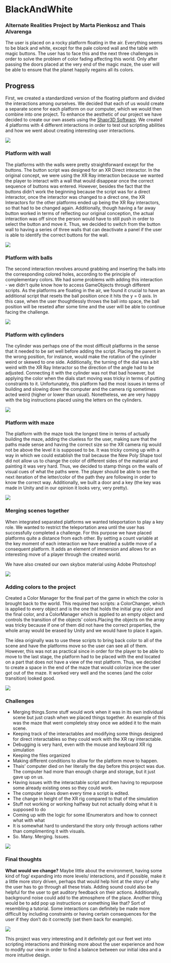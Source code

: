 # BlackAndWhite
### Alternate Realities Project by Marta Pienkosz and Thais Alvarenga

The user is placed on a rocky platform floating in the air. Everything seems to be black and white, except for the pale colored wall and the table with magic buttons. The user has to face this and the next three challenges in order to solve the problem of color fading affecting this world. Only after passing the doors placed at the very end of the magic maze, the user will  be able to ensure that the planet happily regains all its colors.


## Progress

First, we created a standardized version of the floating platform and divided the interactions among ourselves. We decided that each of us would create a separate scene for each platform on our computer, which we would then combine into one project. To enhance the aesthetic of our project we have decided to create our own assets using the [Shapr3D Software](https://www.shapr3d.com/). We created 4 platforms with 4 different interactions in order to test out scripting abilities and how we went about creating interesting user interactions.

![](images/p8.png)


### Platform with wall
The platforms with the walls were pretty straightforward except for the buttons. The button script was designed for an XR Direct interactor. In the original concept, we were using the XR Ray interaction because we wanted the player to interact with a wall that would disappear once the correct sequence of buttons was entered. However, besides the fact that the buttons didn’t work the beginning because the script was for a direct interactor, once the interactor was changed to a direct one, the XR Interactors for the other platforms ended up being the XR Ray interactors, so that had to be changed again. Additionally, though having a far away button worked in terms of reflecting our original conception, the actual interaction was off since the person would have to still push in order to select the button and move it. Thus, we decided to switch from the button wall to having a series of three walls that can deactivate a panel if the user is able to identify the correct buttons for the wall. 

![](images/p1.png)


### Platform with balls
The second interaction revolves around grabbing and inserting the balls into the corresponding colored holes, according to the principle of complementary colors. We had some problems with adding this interaction - we didn't quite know how to access GameObjects through different scripts. As the platforms are floating in the air, we found it crucial to have an additional script that resets the ball position once it hits the y = 0 axis. In this case, when the user thoughtlessly throws the ball into space, the ball position will be reseted after some time and the user will be able to continue facing the challenge.

![](images/p2.png)


### Platform with cylinders
The cylinder was perhaps one of the most difficult platforms in the sense that it needed to be set well before adding the script. Placing the parent in the wrong position, for instance, would make the rotation of the cylinder weird or skewed to one side. Additionally, the turning of the dial was a bit weird with the XR Ray Interactor so the direction of the angle had to be adjusted. Connecting it with the cylinder was not that bad however, but applying the color when the dials start moving was tricky in terms of putting constraints to it.  Unfortunately, this platform had the most issues in terms of building and slowing down the computer and the camera rig sometimes acted weird (higher or lower than usual). Nonetheless, we are very happy with the big instructions placed using the letters on the cylinders. 

![](images/p3.png)


### Platform with maze

The platform with the maze took the longest time in terms of actually building the maze, adding the clueless for the user, making sure that the paths made sense and having the correct size so the XR camera rig would not be above the level it is supposed to be. It was tricky coming up with a way in which we could establish the trail because the New Poly Shape tool did not allow us to change the color of different sides of the material and painting it was very hard. Thus, we decided to stamp things on the walls of visual cues of what the paths were. The player should be able to see the next iteration of the letter/color of the path they are following in order to know the correct way. Additionally, we built a door and a key (the key was made in Unity and in our opinion it looks very, very pretty).

![](images/p4.png)


### Merging scenes together
When integrated separated platforms we wanted teleportation to play a key role. We wanted to restrict the teleportation area until the user has successfully completed a challenge. For this purpose we have placed platforms quite a distance from each other. By setting a count variable at the key moment of each interaction we have enabled a subtle move of a consequent platform. It adds an element of immersion and allows for an interesting move of a player through the created world.

We have also created our own skybox material using Adobe Photoshop!

![](images/p9.png)


### Adding colors to the project
Created a Color Manager for the final part of the game in which the color is brought back to the world. This required two scripts: a ColorChanger, which is applied to every object and is the one that holds the initial gray color and the final color, and a ColorManager which is applied to an empty object and controls the transition of the objects’ colors.Placing the objects on the array was tricky because if one of them did not have the correct properties, the whole array would be erased by Unity and we would have to place it again. 

The idea originally was to use these scripts to bring back color to all of the scene and have the platforms move so the user can see all of them. However, this was not as practical since in order for the player to be able to move to the last stage, the platform had to be placed with the end located on a part that does not have a view of the rest platform. Thus, we decided to create a space in the end of the maze that would colorize ince the user got out of the maze. It worked very well and the scenes (and the color transition) looked good. 

![](images/p5.png)

### Challenges
- Merging things.Some stuff would work when it was in its own individual scene but just crash when we placed things together. An example of this was the maze that went completely stray once we added it to the main scene. 
- Keeping track of the interactables and modifying some things designed for direct interactables so they could work with the XR ray interactable.
- Debugging is very hard, even with the mouse and keyboard XR rig simulation
- Keeping the files organized 
- Making different conditions to allow for the platform move to happen. 
- Thais’ computer died on her literally the day before this project was due. The computer had more than enough charge and storage, but it just gave up on us. 
- Having issues with the interactable script and then having to repurpose some already existing ones so they could work. 
- The computer slows down every time a script is edited. 
- The change in height of the XR rig compared to that of the simulation
- Stuff not working or working halfway but not actually doing what it is supposed to do
- Coming up with the logic for some IEnumerators and how to connect what with what 
- It is somewhat hard to understand the story only through actions rather than complimenting it with visuals. 
- So. Many. Merging. Issues. 

![](images/p6.png)


### Final thoughts
**What would we change?** Maybe little about the environment, having some kind of fog/ expanding into more levels/ interactions, and if possible, make it a little more story driven, perhaps that would help hint at the story of why the user has to go through all these trials. 
Adding sound could also be helpful for the user to get auditory feedback on their actions. Additionally, background noise could add to the atmosphere of the place. Another thing would be to add pop up instructions or something like that? Sort of resembling a tutorial. 
Some interactions can definitely be made more difficult by including constraints or having certain consequences for the user if they don’t do it correctly (set them back for example).

![](images/p7.png)

This project was very interesting and it definitely got our feet wet into scripting interactions and thinking more about the user experience and how to modify our view in order to find a balance between our initial idea and a more intuitive design.
